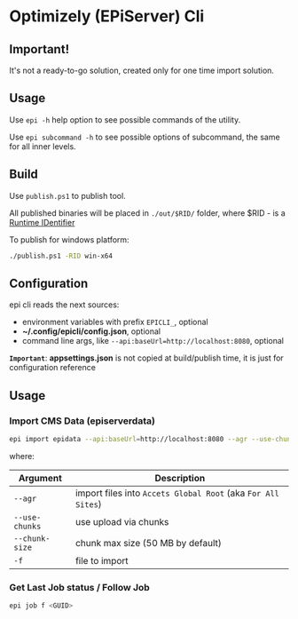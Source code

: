 # Optimizely (EPiServer) Cli

## Important!

It's not a ready-to-go solution, created only for one time import solution.

## Usage

Use `epi -h` help option to see possible commands of the utility.

Use `epi subcommand -h` to see possible options of subcommand, the same for all inner levels.

## Build

Use `publish.ps1` to publish tool.

All published binaries will be placed in `./out/$RID/` folder, where $RID - is a [Runtime IDentifier](https://docs.microsoft.com/en-us/dotnet/core/rid-catalog)

To publish for windows platform:

```sh
./publish.ps1 -RID win-x64
```

## Configuration

epi cli reads the next sources:

- environment variables with prefix `EPICLI_`, optional
- **~/.config/epicli/config.json**, optional
- command line args, like `--api:baseUrl=http://localhost:8080`, optional

**`Important`**: **appsettings.json** is not copied at build/publish time, it is just for configuration reference

## Usage

### Import CMS Data (episerverdata)

```sh
epi import epidata --api:baseUrl=http://localhost:8080 --agr --use-chunks -f 'cms-data.episerverdata' --chunk-size=123124121
```

where:

| Argument       | Description                                                  |
| -------------- | ------------------------------------------------------------ |
| `--agr`        | import files into `Accets Global Root` (aka `For All Sites`) |
| `--use-chunks` | use upload via chunks                                        |
| `--chunk-size` | chunk max size (50 MB by default)                            |
| `-f`           | file to import                                               |

### Get Last Job status / Follow Job

```sh
epi job f <GUID>
```
